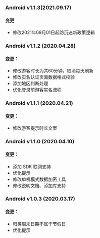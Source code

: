 ### Android v1.1.3(2021.09.17)
#### 变更
* 修改2021年09月01日起防沉迷新政策逻辑

### Android v1.1.2 (2020.04.28)
#### 变更：
* 修改游客时长为共60分钟，取消每天刷新
* 修改实名认证页面数据格式校验
* 添加地区判断处理
* 优化登录前游客实名流程

### Android v1.1.1 (2020.04.21)
#### 变更：
* 修改游客提示时长文案



### Android v1.1.0 (2020.04.10)
#### 变更：
* 添加 SDK 联网支持
* 优化提示
* 修改单机模式数据加密工具
* 修改说明文档、添加库支持


### Android v1.0.3 (2020.03.17)
#### 变更：
* 归类周末日期不属于节假日
* 优化提示